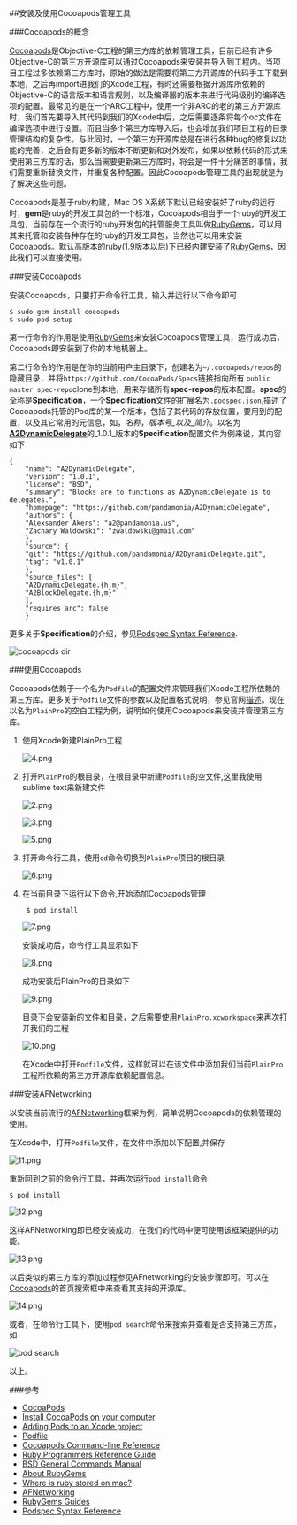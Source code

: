 ##安装及使用Cocoapods管理工具

###Cocoapods的概念

[Cocoapods](1)是Objective-C工程的第三方库的依赖管理工具，目前已经有许多Objective-C的第三方开源库可以通过Cocoapods来安装并导入到工程内。当项目工程过多依赖第三方库时，原始的做法是需要将第三方开源库的代码手工下载到本地，之后再import进我们的Xcode工程，有时还需要根据开源库所依赖的Objective-C的语言版本和语言规则，以及编译器的版本来进行代码级别的编译选项的配置。最常见的是在一个ARC工程中，使用一个非ARC的老的第三方开源库时，我们首先要导入其代码到我们的Xcode中后，之后需要逐条将每个oc文件在编译选项中进行设置。而且当多个第三方库导入后，也会增加我们项目工程的目录管理结构的复杂性。与此同时，一个第三方开源库总是在进行各种bug的修复以功能的完善，之后会有更多新的版本不断更新和对外发布，如果以依赖代码的形式来使用第三方库的话，那么当需要更新第三方库时，将会是一件十分痛苦的事情，我们需要重新替换文件，并重复各种配置。因此Cocoapods管理工具的出现就是为了解决这些问题。

Cocoapods是基于ruby构建，Mac OS X系统下默认已经安装好了ruby的运行时，**gem**是ruby的开发工具包的一个标准，Cocoapods相当于一个ruby的开发工具包，当前存在一个流行的ruby开发包的托管服务工具叫做[RubyGems](2)，可以用其来托管和安装各种存在的ruby的开发工具包，当然也可以用来安装Cocoapods。默认高版本的ruby(1.9版本以后)下已经内建安装了[RubyGems](2)，因此我们可以直接使用。


###安装Cocoapods

安装Cocoapods，只要打开命令行工具，输入并运行以下命令即可

	$ sudo gem install cocoapods	
	$ sudo pod setup
	
第一行命令的作用是使用[RubyGems](2)来安装Cocoapods管理工具，运行成功后，Cocoapods即安装到了你的本地机器上。

第二行命令的作用是在你的当前用户主目录下，创建名为`~/.cocoapods/repos`的隐藏目录，并将`https://github.com/CocoaPods/Specs`链接指向所有 `public master spec-repo`clone到本地，用来存储所有**spec-repos**的版本配置。**spec**的全称是**Specification**，一个**Specification**文件的扩展名为`.podspec.json`,描述了Cocoapods托管的Pod库的某一个版本，包括了其代码的存放位置，要用到的配置，以及其它常用的元信息，如，_名称_，_版本号_以及_简介_。以名为[**A2DynamicDelegate**](https://github.com/CocoaPods/Specs/blob/master/Specs/A2DynamicDelegate/1.0.1/A2DynamicDelegate.podspec.json)的_1.0.1_版本的**Specification**配置文件为例来说，其内容如下

	{
		"name": "A2DynamicDelegate",
		"version": "1.0.1",
		"license": "BSD",
		"summary": "Blocks are to functions as A2DynamicDelegate is to delegates.",
		"homepage": "https://github.com/pandamonia/A2DynamicDelegate",
		"authors": {
		"Alexsander Akers": "a2@pandamonia.us",
		"Zachary Waldowski": "zwaldowski@gmail.com"
		},
		"source": {
		"git": "https://github.com/pandamonia/A2DynamicDelegate.git",
		"tag": "v1.0.1"
		},
		"source_files": [
		"A2DynamicDelegate.{h,m}",
		"A2BlockDelegate.{h,m}"
		],
		"requires_arc": false
		}
更多关于**Specification**的介绍，参见[Podspec Syntax Reference](13).

![cocoapods dir](1.png)

###使用Cocoapods

Cocoapods依赖于一个名为`Podfile`的配置文件来管理我们Xcode工程所依赖的第三方库。更多关于`Podfile`文件的参数以及配置格式说明，参见官网[描述](9)。现在以名为`PlainPro`的空白工程为例，说明如何使用Cocoapods来安装并管理第三方库。

1. 使用Xcode新建PlainPro工程

	![4.png](4.png)

2. 打开`PlainPro`的根目录，在根目录中新建`Podfile`的空文件,这里我使用sublime text来新建文件

	![2.png](2.png)
	
	![3.png](3.png)
	
	![5.png](5.png)
	
3. 打开命令行工具，使用`cd`命令切换到`PlainPro`项目的根目录

	![6.png](6.png)
	
4. 在当前目录下运行以下命令,开始添加Cocoapods管理
	
		$ pod install
		
	![7.png](7.png)
	
	安装成功后，命令行工具显示如下
	
	![8.png](8.png)
	
	成功安装后PlainPro的目录如下
	
	![9.png](9.png)
	
	目录下会安装新的文件和目录，之后需要使用`PlainPro.xcworkspace`来再次打开我们的工程
	
	![10.png](10.png)
	
	在Xcode中打开`Podfile`文件，这样就可以在该文件中添加我们当前`PlainPro`工程所依赖的第三方开源库依赖配置信息。
	
###安装AFNetworking

以安装当前流行的[AFNetworking](11)框架为例，简单说明Cocoapods的依赖管理的使用。

在Xcode中，打开`Podfile`文件，在文件中添加以下配置,并保存

![11.png](11.png)

重新回到之前的命令行工具，并再次运行`pod install`命令

	$ pod install
	
	
![12.png](12.png)	

这样AFNetworking即已经安装成功，在我们的代码中便可使用该框架提供的功能。

![13.png](13.png)	

以后类似的第三方库的添加过程参见AFnetworking的安装步骤即可。可以在[Cocoapods](1)的首页搜索框中来查看其支持的开源库。

![14.png](14.png)	

或者，在命令行工具下，使用`pod search`命令来搜索并查看是否支持第三方库，如

![pod search](15.png)

以上。
	
	
	
###参考

+ [CocoaPods](1)
+ [Install CocoaPods on your computer](7)
+ [Adding Pods to an Xcode project](8)
+ [Podfile](9)
+ [Cocoapods Command-line Reference](10)
+ [Ruby Programmers Reference Guide](3)
+ [BSD General Commands Manual](4)
+ [About RubyGems](5)
+ [Where is ruby stored on mac?](6)
+ [AFNetworking](11)
+ [RubyGems Guides](12)
+ [Podspec Syntax Reference](13)

[1]: http://cocoapods.org/
[2]: http://rubygems.org/
[3]: https://developer.apple.com/library/mac/documentation/Darwin/Reference/ManPages/man1/ruby.1.html
[4]: https://developer.apple.com/library/mac/documentation/Darwin/Reference/ManPages/man1/gem.1.html#//apple_ref/doc/man/1/gem
[5]: http://rubygems.org/pages/about
[6]: http://stackoverflow.com/questions/25313033/where-is-ruby-stored-on-mac
[7]: http://guides.cocoapods.org/using/getting-started.html#toc_3
[8]: http://guides.cocoapods.org/using/using-cocoapods.html
[9]: http://guides.cocoapods.org/syntax/podfile.html#podfile
[10]: http://guides.cocoapods.org/terminal/commands.html 
[11]: https://github.com/AFNetworking/AFNetworking
[12]: http://guides.rubygems.org/	
[13]: http://guides.cocoapods.org/syntax/podspec.html#group_root_specification
